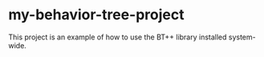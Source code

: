 # my-behavior-tree-project
This project is an example of how to use the BT++ library installed system-wide.

